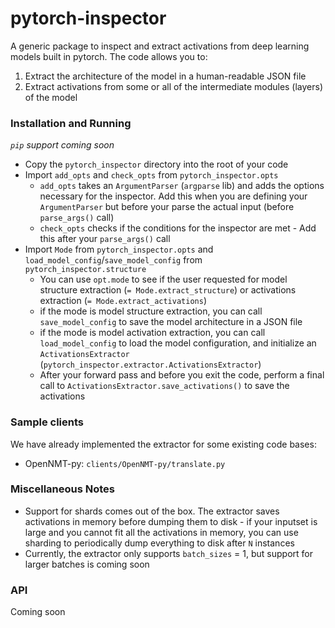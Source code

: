 pytorch-inspector
=================

A generic package to inspect and extract activations from deep learning models built in pytorch. The code allows you to:
1. Extract the architecture of the model in a human-readable JSON file
2. Extract activations from some or all of the intermediate modules (layers) of the model

### Installation and Running
_`pip` support coming soon_
- Copy the `pytorch_inspector` directory into the root of your code
- Import `add_opts` and `check_opts` from `pytorch_inspector.opts`
    - `add_opts` takes an `ArgumentParser` (`argparse` lib) and adds the options necessary for the inspector. Add this when you are defining your `ArgumentParser` but before your parse the actual input (before `parse_args()` call)
    - `check_opts` checks if the conditions for the inspector are met - Add this after your `parse_args()` call
- Import `Mode` from `pytorch_inspector.opts` and `load_model_config`/`save_model_config` from `pytorch_inspector.structure`
    - You can use `opt.mode` to see if the user requested for model structure extraction (`= Mode.extract_structure`) or activations extraction (`= Mode.extract_activations`)
    - if the mode is model structure extraction, you can call `save_model_config` to save the model architecture in a JSON file
    - if the mode is model activation extraction, you can call `load_model_config` to load the model configuration, and initialize an `ActivationsExtractor` (`pytorch_inspector.extractor.ActivationsExtractor`)
    - After your forward pass and before you exit the code, perform a final call to `ActivationsExtractor.save_activations()` to save the activations

### Sample clients
We have already implemented the extractor for some existing code bases:
- OpenNMT-py: `clients/OpenNMT-py/translate.py`

### Miscellaneous Notes
- Support for shards comes out of the box. The extractor saves activations in memory before dumping them to disk - if your inputset is large and you cannot fit all the activations in memory, you can use sharding to periodically dump everything to disk after `N` instances
- Currently, the extractor only supports `batch_sizes` = 1, but support for larger batches is coming soon

### API
Coming soon
